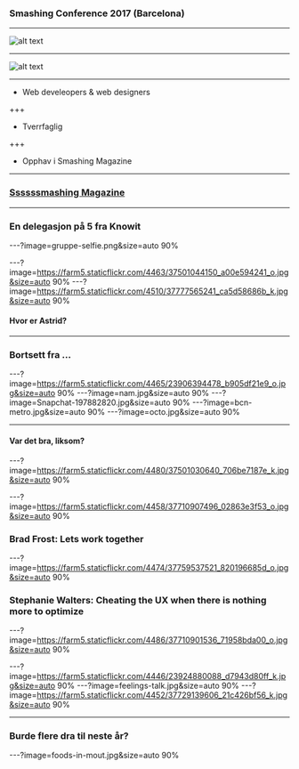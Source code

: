 ### Smashing Conference 2017 (Barcelona)

---

![alt text](../master/cat.png)

---

![alt text](../master/smashing-CAT.png)

---

* Web develeopers & web designers

+++
* Tverrfaglig

+++
* Opphav i Smashing Magazine


---

### [Ssssssmashing Magazine](https://www.smashingmagazine.com/)

---

### En delegasjon på 5 fra Knowit

---?image=gruppe-selfie.png&size=auto 90%

---?image=https://farm5.staticflickr.com/4463/37501044150_a00e594241_o.jpg&size=auto 90%
---?image=https://farm5.staticflickr.com/4510/37777565241_ca5d58686b_k.jpg&size=auto 90%

#### Hvor er Astrid?

---
### Bortsett fra ... 

---?image=https://farm5.staticflickr.com/4465/23906394478_b905df21e9_o.jpg&size=auto 90%
---?image=nam.jpg&size=auto 90%
---?image=Snapchat-197882820.jpg&size=auto 90%
---?image=bcn-metro.jpg&size=auto 90%
---?image=octo.jpg&size=auto 90%

---
#### Var det bra, liksom?

---?image=https://farm5.staticflickr.com/4480/37501030640_706be7187e_k.jpg&size=auto 90%

---?image=https://farm5.staticflickr.com/4458/37710907496_02863e3f53_o.jpg&size=auto 90%
### Brad Frost: Lets work together


---?image=https://farm5.staticflickr.com/4474/37759537521_820196685d_o.jpg&size=auto 90%
### Stephanie Walters: Cheating the UX when there is nothing more to optimize
---?image=https://farm5.staticflickr.com/4486/37710901536_71958bda00_o.jpg&size=auto 90%


---?image=https://farm5.staticflickr.com/4446/23924880088_d7943d80ff_k.jpg&size=auto 90%
---?image=feelings-talk.jpg&size=auto 90%
---?image=https://farm5.staticflickr.com/4452/37729139606_21c426bf56_k.jpg&size=auto 90%



---
### Burde flere dra til neste år?
 
---?image=foods-in-mout.jpg&size=auto 90%
